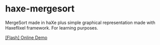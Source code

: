 # haxe-mergesort
MergeSort made in haXe plus simple graphical representation made with Haxeflixel framework. 
For learning purposes.

[ [Flash] Online Demo](https://868a88ae-a-62cb3a1a-s-sites.googlegroups.com/site/indieandcode/home/flash-files/HaxeMergeSort.swf)
